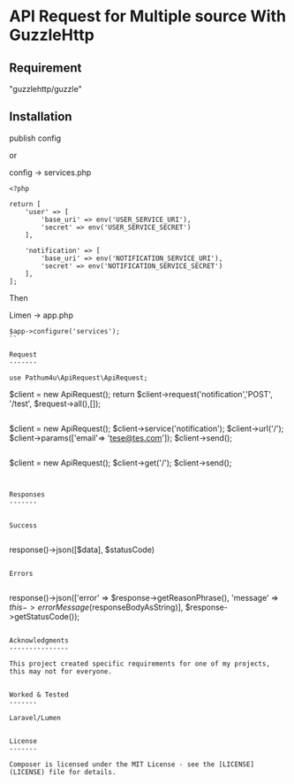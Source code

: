 API Request for Multiple source With GuzzleHttp
========================================

Requirement    
------------

"guzzlehttp/guzzle"


Installation 
------------

publish config

or 

config -> services.php

```
<?php

return [
    'user' => [
        'base_uri' => env('USER_SERVICE_URI'),
        'secret' => env('USER_SERVICE_SECRET')
    ],

    'notification' => [
        'base_uri' => env('NOTIFICATION_SERVICE_URI'),
        'secret' => env('NOTIFICATION_SERVICE_SECRET')
    ],
];
```
Then

Limen -> app.php

```
$app->configure('services');
``

Request
-------

use Pathum4u\ApiRequest\ApiRequest;

```
$client = new ApiRequest();
return $client->request('notification','POST', '/test', $request->all(),[]);
```

```
$client = new ApiRequest();
$client->service('notification');
$client->url('/');
$client->params(['email'=> 'tese@tes.com']);
$client->send();
```

```
$client = new ApiRequest();
$client->get('/');
$client->send();
```


Responses
-------


Success


```
response()->json([$data], $statusCode)
```

Errors


```
response()->json(['error' => $response->getReasonPhrase(), 'message' => $this->errorMessage($responseBodyAsString)], $response->getStatusCode());
```

Acknowledgments
---------------

This project created specific requirements for one of my projects, this may not for everyone.


Worked & Tested 
-------

Laravel/Lumen


License
-------

Composer is licensed under the MIT License - see the [LICENSE](LICENSE) file for details.
